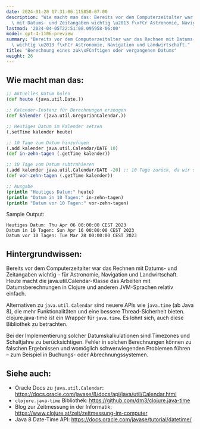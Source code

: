 ```yaml
---
date: 2024-01-20 17:31:06.115858-07:00
description: "Wie macht man das: Bereits vor dem Computerzeitalter war das Rechnen\
  \ mit Datums- und Zeitangaben wichtig \u2013 f\xFCr Astronomie, Navigation und Landwirtschaft.\u2026"
lastmod: '2024-04-05T22:51:08.095958-06:00'
model: gpt-4-1106-preview
summary: "Bereits vor dem Computerzeitalter war das Rechnen mit Datums- und Zeitangaben\
  \ wichtig \u2013 f\xFCr Astronomie, Navigation und Landwirtschaft."
title: "Berechnung eines zuk\xFCnftigen oder vergangenen Datums"
weight: 26
---
```


## Wie macht man das:
```Clojure
;; Aktuelles Datum holen
(def heute (java.util.Date.))

;; Kalender-Instanz für Berechnungen erzeugen
(def kalender (java.util.GregorianCalendar.))

;; Heutiges Datum im Kalender setzen
(.setTime kalender heute)

;; 10 Tage zum Datum hinzufügen
(.add kalender java.util.Calendar/DATE 10)
(def in-zehn-tagen (.getTime kalender))

;; 10 Tage vom Datum subtrahieren
(.add kalender java.util.Calendar/DATE -20) ;; 10 Tage zurück, da wir schon 10 Tage hinzugefügt haben
(def vor-zehn-tagen (.getTime kalender))

;; Ausgabe
(println "Heutiges Datum:" heute)
(println "Datum in 10 Tagen:" in-zehn-tagen)
(println "Datum vor 10 Tagen:" vor-zehn-tagen)
```

Sample Output:

```
Heutiges Datum: Thu Apr 06 00:00:00 CEST 2023
Datum in 10 Tagen: Sun Apr 16 00:00:00 CEST 2023
Datum vor 10 Tagen: Tue Mar 28 00:00:00 CEST 2023
```

## Hintergrundwissen:
Bereits vor dem Computerzeitalter war das Rechnen mit Datums- und Zeitangaben wichtig – für Astronomie, Navigation und Landwirtschaft. Heute macht die java.util.Calendar-Klasse das Arbeiten mit Datumsberechnungen in Clojure und anderen JVM-Sprachen relativ einfach.

Alternativen zu `java.util.Calendar` sind neuere APIs wie `java.time` (ab Java 8), die mehr Funktionalitäten und eine bessere Thread-Sicherheit bieten. clojure.java-time ist ein Wrapper für `java.time`. Es lohnt sich, auch diese Bibliothek zu betrachten.

Bei der Implementierung solcher Datumskalkulationen sind Timezones und Schaltjahre zu berücksichtigen. Fehler in solchen Berechnungen können zu falschen Ergebnissen und womöglich schwerwiegenden Problemen führen – zum Beispiel in Buchungs- oder Abrechnungssystemen.

## Siehe auch:
- Oracle Docs zu `java.util.Calendar`: https://docs.oracle.com/javase/8/docs/api/java/util/Calendar.html
- `clojure.java-time` Bibliothek: https://github.com/dm3/clojure.java-time
- Blog zur Zeitmessung in der Informatik: https://www.clojure.at/zeit/zeitmessung-im-computer
- Java 8 Date-Time API: https://docs.oracle.com/javase/tutorial/datetime/
